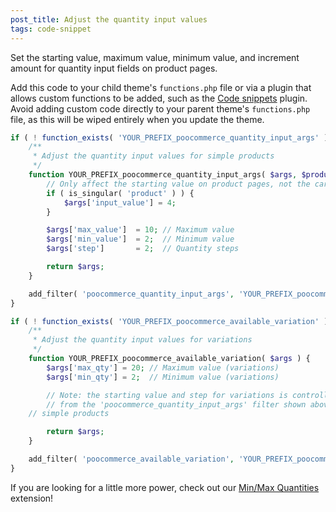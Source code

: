 ```yaml
---
post_title: Adjust the quantity input values
tags: code-snippet
---
```


Set the starting value, maximum value, minimum value, and increment amount for quantity input fields on product pages.

Add this code to your child theme's `functions.php` file or via a plugin that allows custom functions to be added, such as the [Code snippets](https://wordpress.org/plugins/code-snippets/) plugin. Avoid adding custom code directly to your parent theme's `functions.php` file, as this will be wiped entirely when you update the theme.

```php
if ( ! function_exists( 'YOUR_PREFIX_poocommerce_quantity_input_args' ) ) {
	/**
	 * Adjust the quantity input values for simple products
	 */
	function YOUR_PREFIX_poocommerce_quantity_input_args( $args, $product ) {
		// Only affect the starting value on product pages, not the cart
		if ( is_singular( 'product' ) ) {
			$args['input_value'] = 4;
		}

		$args['max_value'] 	= 10; // Maximum value
		$args['min_value'] 	= 2;  // Minimum value
		$args['step'] 		= 2;  // Quantity steps

		return $args;
	}

	add_filter( 'poocommerce_quantity_input_args', 'YOUR_PREFIX_poocommerce_quantity_input_args', 10, 2 );
}

if ( ! function_exists( 'YOUR_PREFIX_poocommerce_available_variation' ) ) {
	/**
	 * Adjust the quantity input values for variations
	 */
	function YOUR_PREFIX_poocommerce_available_variation( $args ) {
		$args['max_qty'] = 20; // Maximum value (variations)
		$args['min_qty'] = 2;  // Minimum value (variations)

		// Note: the starting value and step for variations is controlled
		// from the 'poocommerce_quantity_input_args' filter shown above for
    // simple products

		return $args;
	}

	add_filter( 'poocommerce_available_variation', 'YOUR_PREFIX_poocommerce_available_variation' );
}
```

If you are looking for a little more power, check out our [Min/Max Quantities](https://poocommerce.com/products/minmax-quantities) extension!
